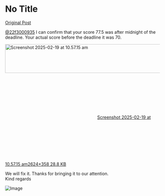 # No Title

[Original Post](https://discourse.onlinedegree.iitm.ac.in/t/166816/51)

<p><a class="mention" href="/u/22f3000935">@22f3000935</a> I can confirm that your score 77.5 was after midnight of the deadline. Your actual score before the deadline it was 70.</p>
<p><div class="lightbox-wrapper"><a class="lightbox" href="https://europe1.discourse-cdn.com/flex013/uploads/iitm/original/3X/7/6/768e2898d68adebf9930e22fc481a16504196945.png" data-download-href="/uploads/short-url/gUMUILg46bno1H7dt1VqEFzJ8ah.png?dl=1" title="Screenshot 2025-02-19 at 10.57.15 am"><img src="https://europe1.discourse-cdn.com/flex013/uploads/iitm/optimized/3X/7/6/768e2898d68adebf9930e22fc481a16504196945_2_690x94.png" alt="Screenshot 2025-02-19 at 10.57.15 am" data-base62-sha1="gUMUILg46bno1H7dt1VqEFzJ8ah" width="690" height="94" srcset="https://europe1.discourse-cdn.com/flex013/uploads/iitm/optimized/3X/7/6/768e2898d68adebf9930e22fc481a16504196945_2_690x94.png, https://europe1.discourse-cdn.com/flex013/uploads/iitm/optimized/3X/7/6/768e2898d68adebf9930e22fc481a16504196945_2_1035x141.png 1.5x, https://europe1.discourse-cdn.com/flex013/uploads/iitm/optimized/3X/7/6/768e2898d68adebf9930e22fc481a16504196945_2_1380x188.png 2x" data-dominant-color="EFEFEF"><div class="meta"><svg class="fa d-icon d-icon-far-image svg-icon" aria-hidden="true"><use href="#far-image"></use></svg><span class="filename">Screenshot 2025-02-19 at 10.57.15 am</span><span class="informations">2624×358 28.8 KB</span><svg class="fa d-icon d-icon-discourse-expand svg-icon" aria-hidden="true"><use href="#discourse-expand"></use></svg></div></a></div></p>
<p>We will fix it. Thanks for bringing it to our attention.<br>
Kind regards</p>

![Image](https://europe1.discourse-cdn.com/flex013/uploads/iitm/optimized/3X/7/6/768e2898d68adebf9930e22fc481a16504196945_2_690x94.png)